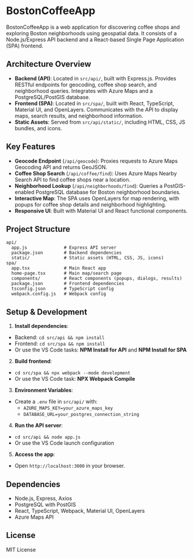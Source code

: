# BostonCoffeeApp

BostonCoffeeApp is a web application for discovering coffee shops and exploring Boston neighborhoods using geospatial data. It consists of a Node.js/Express API backend and a React-based Single Page Application (SPA) frontend.

## Architecture Overview

- **Backend (API)**: Located in `src/api/`, built with Express.js. Provides RESTful endpoints for geocoding, coffee shop search, and neighborhood queries. Integrates with Azure Maps and a PostgreSQL/PostGIS database.
- **Frontend (SPA)**: Located in `src/spa/`, built with React, TypeScript, Material UI, and OpenLayers. Communicates with the API to display maps, search results, and neighborhood information.
- **Static Assets**: Served from `src/api/static/`, including HTML, CSS, JS bundles, and icons.

## Key Features

- **Geocode Endpoint** (`/api/geocode`): Proxies requests to Azure Maps Geocoding API and returns GeoJSON.
- **Coffee Shop Search** (`/api/coffee/find`): Uses Azure Maps Nearby Search API to find coffee shops near a location.
- **Neighborhood Lookup** (`/api/neighborhoods/find`): Queries a PostGIS-enabled PostgreSQL database for Boston neighborhood boundaries.
- **Interactive Map**: The SPA uses OpenLayers for map rendering, with popups for coffee shop details and neighborhood highlighting.
- **Responsive UI**: Built with Material UI and React functional components.

## Project Structure

```
api/
  app.js              # Express API server
  package.json        # Backend dependencies
  static/             # Static assets (HTML, CSS, JS, icons)
spa/
  app.tsx             # Main React app
  home-page.tsx       # Main map/search page
  components/         # React components (popups, dialogs, results)
  package.json        # Frontend dependencies
  tsconfig.json       # TypeScript config
  webpack.config.js   # Webpack config
```

## Setup & Development

1. **Install dependencies**:
  - Backend: `cd src/api && npm install`
  - Frontend: `cd src/spa && npm install`
  - Or use the VS Code tasks: **NPM Install for API** and **NPM Install for SPA**

2. **Build frontend**:
  - `cd src/spa && npx webpack --mode development`
  - Or use the VS Code task: **NPX Webpack Compile**

3. **Environment Variables**:
  - Create a `.env` file in `src/api/` with:
    - `AZURE_MAPS_KEY=your_azure_maps_key`
    - `DATABASE_URL=your_postgres_connection_string`

4. **Run the API server**:
  - `cd src/api && node app.js`
  - Or use the VS Code launch configuration

5. **Access the app**:

  - Open `http://localhost:3000` in your browser.

## Dependencies

- Node.js, Express, Axios
- PostgreSQL with PostGIS
- React, TypeScript, Webpack, Material UI, OpenLayers
- Azure Maps API

## License

MIT License
